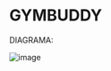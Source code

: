 # GYMBUDDY
 
DIAGRAMA:

![image](https://github.com/Caioosm/GYMBUDDY/assets/126176080/d41bcad0-aa11-4203-947f-e2ea78d27d2c)

